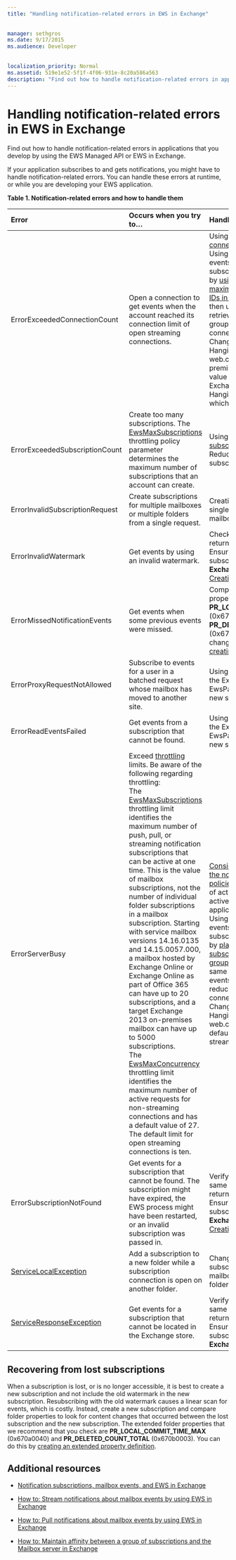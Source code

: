 ```yaml
---
title: "Handling notification-related errors in EWS in Exchange"
 
 
manager: sethgros
ms.date: 9/17/2015
ms.audience: Developer
 
 
localization_priority: Normal
ms.assetid: 519e1e52-5f1f-4f06-931e-8c20a586a563
description: "Find out how to handle notification-related errors in applications that you develop by using the EWS Managed API or EWS in Exchange."
---
```


# Handling notification-related errors in EWS in Exchange

Find out how to handle notification-related errors in applications that you develop by using the EWS Managed API or EWS in Exchange.
  
If your application subscribes to and gets notifications, you might have to handle notification-related errors. You can handle these errors at runtime, or while you are developing your EWS application.
  
**Table 1. Notification-related errors and how to handle them**

|**Error**|**Occurs when you try to…**|**Handle it by…**|
|:-----|:-----|:-----|
|ErrorExceededConnectionCount  <br/> |Open a connection to get events when the account reached its connection limit of open streaming connections.  <br/> | Using [impersonation](http://technet.microsoft.com/en-us/library/dd776119%28v=exchg.150%29.aspx) to [open connections](how-to-maintain-affinity-between-a-group-of-subscriptions-and-the-mailbox-server.md#bk_throttling).  <br/>  Using fewer connections to get events. Maximize the number of subscriptions in each connection by [using affinity](how-to-maintain-affinity-between-a-group-of-subscriptions-and-the-mailbox-server.md) and [placing a maximum of 200 subscription IDs in the same group](how-to-maintain-affinity-between-a-group-of-subscriptions-and-the-mailbox-server.md#bk_howdoimaintain). You can then use the same connection to retrieve events for the entire group, reducing the number of connections required.  <br/>  Changing the value of the HangingConnectionLimit in the web.config file for Exchange on-premises to override the default value of three open connections. Exchange Online has a default HangingConnectionLimit of 10, which is not configurable.  <br/> |
|ErrorExceededSubscriptionCount  <br/> |Create too many subscriptions. The [EwsMaxSubscriptions](http://msdn.microsoft.com/en-us/library/microsoft.exchange.data.directory.systemconfiguration.throttlingpolicy.ewsmaxsubscriptions%28v=exchg.150%29.aspx) throttling policy parameter determines the maximum number of subscriptions that an account can create.  <br/> | Using [impersonation](http://technet.microsoft.com/en-us/library/dd776119%28v=exchg.150%29.aspx) to [create subscriptions](how-to-maintain-affinity-between-a-group-of-subscriptions-and-the-mailbox-server.md#bk_throttling).  <br/>  Reducing the number of subscriptions.  <br/> |
|ErrorInvalidSubscriptionRequest  <br/> |Create subscriptions for multiple mailboxes or multiple folders from a single request.  <br/> |Creating a subscription for a single public folder or a single mailbox in a single request.  <br/> |
|ErrorInvalidWatermark  <br/> |Get events by using an invalid watermark.  <br/> | Checking the subscription ID returned in a previous response.  <br/>  Ensuring that you're sending the subscription ID for the correct **ExchangeService** object.  <br/> [Creating a new subscription](handling-notification-related-errors-in-ews-in-exchange.md#bk_recover).  <br/> |
|ErrorMissedNotificationEvents  <br/> |Get events when some previous events were missed.  <br/> |Comparing the extended folder properties **PR_LOCAL_COMMIT_TIME_MAX** (0x670a) and **PR_DELETED_COUNT_TOTAL** (0x670b) to determine what changes were missed, and [creating a new subscription](handling-notification-related-errors-in-ews-in-exchange.md#bk_recover).  <br/> |
|ErrorProxyRequestNotAllowed  <br/> |Subscribe to events for a user in a batched request whose mailbox has moved to another site.  <br/> |Using [Autodiscover](autodiscover-for-exchange.md) to rediscover the ExternalEwsUrl or EwsPartnerUrl, and creating a new subscription.  <br/> |
|ErrorReadEventsFailed  <br/> |Get events from a subscription that cannot be found.  <br/> |Using [Autodiscover](autodiscover-for-exchange.md) to rediscover the ExternalEwsUrl or EwsPartnerUrl, and creating a new subscription.  <br/> |
|ErrorServerBusy  <br/> | Exceed [throttling](ews-throttling-in-exchange.md#bk_ThrottlingNotifications) limits. Be aware of the following regarding throttling:  <br/>  The [EwsMaxSubscriptions](http://msdn.microsoft.com/en-us/library/microsoft.exchange.data.directory.systemconfiguration.throttlingpolicy.ewsmaxsubscriptions%28v=exchg.150%29.aspx) throttling limit identifies the maximum number of push, pull, or streaming notification subscriptions that can be active at one time. This is the value of mailbox subscriptions, not the number of individual folder subscriptions in a mailbox subscription. Starting with service mailbox versions 14.16.0135 and 14.15.0057.000, a mailbox hosted by Exchange Online or Exchange Online as part of Office 365 can have up to 20 subscriptions, and a target Exchange 2013 on-premises mailbox can have up to 5000 subscriptions.  <br/>  The [EwsMaxConcurrency](http://msdn.microsoft.com/en-us/library/microsoft.exchange.data.directory.systemconfiguration.throttlingpolicy.ewsmaxconcurrency%28v=exchg.150%29.aspx) throttling limit identifies the maximum number of active requests for non-streaming connections and has a default value of 27.  <br/>  The default limit for open streaming connections is ten.  <br/> |[Considering the implications of the notification-related throttling policies](ews-throttling-in-exchange.md#bk_ThrottlingNotifications) and limiting the number of active subscriptions and active connections so that the application is not throttled.  <br/>  Using fewer connections to get events. Maximize the number of subscriptions in each connection by [placing a maximum of 200 subscription IDs in the same group](how-to-maintain-affinity-between-a-group-of-subscriptions-and-the-mailbox-server.md). You can then use the same connection to retrieve events for the entire group, reducing the number of connections required.  <br/>  Changing the value of the HangingConnectionLimit in the web.config file to override the default value of ten open streaming connections.  <br/> |
|ErrorSubscriptionNotFound  <br/> |Get events for a subscription that cannot be found. The subscription might have expired, the EWS process might have been restarted, or an invalid subscription was passed in.  <br/> | Verifying that you're using the same subscription ID that was returned in a previous response.  <br/>  Ensuring that you're sending the subscription ID for the correct **ExchangeService** object.  <br/> [Creating a new subscription](handling-notification-related-errors-in-ews-in-exchange.md#bk_recover).  <br/> |
|[ServiceLocalException](http://msdn.microsoft.com/en-us/library/microsoft.exchange.webservices.data.serviceresponseexception%28v=exchg.80%29.aspx) <br/> |Add a subscription to a new folder while a subscription connection is open on another folder.  <br/> |Changing your subscription to subscribe to all folders in the mailbox, instead of a specific folder.  <br/> |
|[ServiceResponseException](http://msdn.microsoft.com/en-us/library/microsoft.exchange.webservices.data.serviceresponseexception%28v=exchg.80%29.aspx) <br/> |Get events for a subscription that cannot be located in the Exchange store.  <br/> | Verifying that you're using the same subscription ID that was returned in a previous response.  <br/>  Ensuring that you're sending the subscription ID for the correct **ExchangeService** object.  <br/> |
   
## Recovering from lost subscriptions
<a name="bk_recover"> </a>

When a subscription is lost, or is no longer accessible, it is best to create a new subscription and not include the old watermark in the new subscription. Resubscribing with the old watermark causes a linear scan for events, which is costly. Instead, create a new subscription and compare folder properties to look for content changes that occurred between the lost subscription and the new subscription. The extended folder properties that we recommend that you check are **PR_LOCAL_COMMIT_TIME_MAX** (0x670a0040) and **PR_DELETED_COUNT_TOTAL** (0x670b0003). You can do this by [creating an extended property definition](properties-and-extended-properties-in-ews-in-exchange.md).
  
## Additional resources
<a name="bk_addresources"> </a>

- [Notification subscriptions, mailbox events, and EWS in Exchange](notification-subscriptions-mailbox-events-and-ews-in-exchange.md)
    
- [How to: Stream notifications about mailbox events by using EWS in Exchange](how-to-stream-notifications-about-mailbox-events-by-using-ews-in-exchange.md)
    
- [How to: Pull notifications about mailbox events by using EWS in Exchange](how-to-pull-notifications-about-mailbox-events-by-using-ews-in-exchange.md)
    
- [How to: Maintain affinity between a group of subscriptions and the Mailbox server in Exchange](how-to-maintain-affinity-between-a-group-of-subscriptions-and-the-mailbox-server.md)
    

